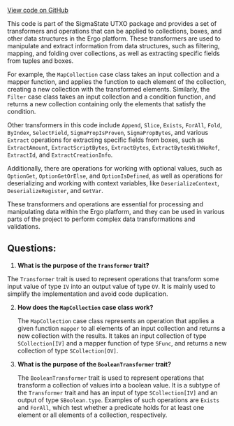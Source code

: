 [View code on GitHub](sigmastate-interpreterhttps://github.com/ScorexFoundation/sigmastate-interpreter/interpreter/shared/src/main/scala/sigmastate/utxo/transformers.scala)

This code is part of the SigmaState UTXO package and provides a set of transformers and operations that can be applied to collections, boxes, and other data structures in the Ergo platform. These transformers are used to manipulate and extract information from data structures, such as filtering, mapping, and folding over collections, as well as extracting specific fields from tuples and boxes.

For example, the `MapCollection` case class takes an input collection and a mapper function, and applies the function to each element of the collection, creating a new collection with the transformed elements. Similarly, the `Filter` case class takes an input collection and a condition function, and returns a new collection containing only the elements that satisfy the condition.

Other transformers in this code include `Append`, `Slice`, `Exists`, `ForAll`, `Fold`, `ByIndex`, `SelectField`, `SigmaPropIsProven`, `SigmaPropBytes`, and various `Extract` operations for extracting specific fields from boxes, such as `ExtractAmount`, `ExtractScriptBytes`, `ExtractBytes`, `ExtractBytesWithNoRef`, `ExtractId`, and `ExtractCreationInfo`.

Additionally, there are operations for working with optional values, such as `OptionGet`, `OptionGetOrElse`, and `OptionIsDefined`, as well as operations for deserializing and working with context variables, like `DeserializeContext`, `DeserializeRegister`, and `GetVar`.

These transformers and operations are essential for processing and manipulating data within the Ergo platform, and they can be used in various parts of the project to perform complex data transformations and validations.
## Questions: 
 1. **What is the purpose of the `Transformer` trait?**

   The `Transformer` trait is used to represent operations that transform some input value of type `IV` into an output value of type `OV`. It is mainly used to simplify the implementation and avoid code duplication.

2. **How does the `MapCollection` case class work?**

   The `MapCollection` case class represents an operation that applies a given function `mapper` to all elements of an input collection and returns a new collection with the results. It takes an input collection of type `SCollection[IV]` and a mapper function of type `SFunc`, and returns a new collection of type `SCollection[OV]`.

3. **What is the purpose of the `BooleanTransformer` trait?**

   The `BooleanTransformer` trait is used to represent operations that transform a collection of values into a boolean value. It is a subtype of the `Transformer` trait and has an input of type `SCollection[IV]` and an output of type `SBoolean.type`. Examples of such operations are `Exists` and `ForAll`, which test whether a predicate holds for at least one element or all elements of a collection, respectively.